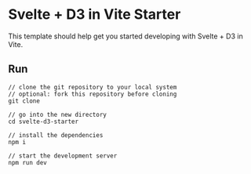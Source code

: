 # Svelte + D3 in Vite Starter

This template should help get you started developing with Svelte + D3 in Vite.

## Run

```
// clone the git repository to your local system
// optional: fork this repository before cloning
git clone 

// go into the new directory
cd svelte-d3-starter

// install the dependencies
npm i

// start the development server
npm run dev
```